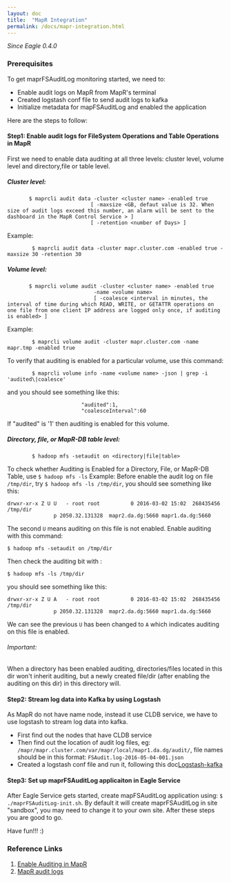 ```yaml
---
layout: doc
title:  "MapR Integration"
permalink: /docs/mapr-integration.html
---
```


*Since Eagle 0.4.0*

### Prerequisites

To get maprFSAuditLog monitoring started, we need to:

* Enable audit logs on MapR from MapR's terminal
* Created logstash conf file to send audit logs to kafka
* Initialize metadata for mapFSAuditLog and enabled the application

Here are the steps to follow:   

#### Step1: Enable audit logs for FileSystem Operations and Table Operations in MapR
First we need to enable data auditing at all three levels: cluster level, volume level and directory,file or table level. 
##### Cluster level: 

```      
       $ maprcli audit data -cluster <cluster name> -enabled true 
                           [ -maxsize <GB, defaut value is 32. When size of audit logs exceed this number, an alarm will be sent to the dashboard in the MapR Control Service > ]
                           [ -retention <number of Days> ]
```
Example:

```
        $ maprcli audit data -cluster mapr.cluster.com -enabled true -maxsize 30 -retention 30
```



##### Volume level:

```      
       $ maprcli volume audit -cluster <cluster name> -enabled true 
                            -name <volume name>
                            [ -coalesce <interval in minutes, the interval of time during which READ, WRITE, or GETATTR operations on one file from one client IP address are logged only once, if auditing is enabled> ]
```
Example:

```
        $ maprcli volume audit -cluster mapr.cluster.com -name mapr.tmp -enabled true
```

To verify that auditing is enabled for a particular volume, use this command:

```
        $ maprcli volume info -name <volume name> -json | grep -i 'audited\|coalesce'
```
and you should see something like this:

```
                        "audited":1,
                        "coalesceInterval":60
```
If "audited" is '1' then auditing is enabled for this volume.



##### Directory, file, or MapR-DB table level:

```
        $ hadoop mfs -setaudit on <directory|file|table>
```

To check whether Auditing is Enabled for a Directory, File, or MapR-DB Table, use ``$ hadoop mfs -ls``
Example:
Before enable the audit log on file ``/tmp/dir``, try ``$ hadoop mfs -ls /tmp/dir``, you should see something like this:
```
drwxr-xr-x Z U U   - root root          0 2016-03-02 15:02  268435456 /tmp/dir
               p 2050.32.131328  mapr2.da.dg:5660 mapr1.da.dg:5660
```
The second ``U`` means auditing on this file is not enabled. 
Enable auditing with this command: 
```
$ hadoop mfs -setaudit on /tmp/dir
```
Then check the auditing bit with : 
```
$ hadoop mfs -ls /tmp/dir
```
you should see something like this:
```
drwxr-xr-x Z U A   - root root          0 2016-03-02 15:02  268435456 /tmp/dir
               p 2050.32.131328  mapr2.da.dg:5660 mapr1.da.dg:5660
```
We can see the previous ``U`` has been changed to ``A`` which indicates auditing on this file is enabled.
  
###### Important:
When a directory has been enabled auditing,  directories/files located in this dir won't inherit auditing, but a newly created file/dir (after enabling the auditing on this dir) in this directory will.



#### Step2: Stream log data into Kafka by using Logstash
As MapR do not have name node, instead it use CLDB service, we have to use logstash to stream log data into kafka.
- First find out the nodes that have CLDB service
- Then find out the location of audit log files, eg: ``/mapr/mapr.cluster.com/var/mapr/local/mapr1.da.dg/audit/``, file names should be in this format: ``FSAudit.log-2016-05-04-001.json`` 
- Created a logstash conf file and run it, following this doc[Logstash-kafka](https://github.com/apache/incubator-eagle/blob/dev/eagle-assembly/src/main/docs/logstash-kafka-conf.md)


#### Step3: Set up maprFSAuditLog applicaiton in Eagle Service
After Eagle Service gets started, create mapFSAuditLog application using:  ``$ ./maprFSAuditLog-init.sh``. By default it will create maprFSAuditLog in site "sandbox", you may need to change it to your own site.
After these steps you are good to go.

Have fun!!! :)

### Reference Links
1. [Enable Auditing in MapR](http://doc.mapr.com/display/MapR/Enabling+Auditing)
2. [MapR audit logs](http://doc.mapr.com/display/MapR/Audit+Logs+for+Filesystem+Operations+and+Table+Operations)
